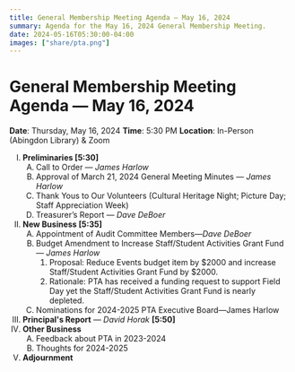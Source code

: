 ```yaml
---
title: General Membership Meeting Agenda — May 16, 2024
summary: Agenda for the May 16, 2024 General Membership Meeting.
date: 2024-05-16T05:30:00-04:00
images: ["share/pta.png"]
---
```


# General Membership Meeting Agenda — May 16, 2024

<style type="text/css">
    ol { list-style-type: upper-roman; }
    ol ol { list-style-type: upper-alpha; }
    ol ol ol { list-style-type: decimal; }
    ol ol ol ol { list-style-type: lower-alpha; }
    ul { list-style-type: disc; }
</style>

**Date**: Thursday, May 16, 2024
**Time**: 5:30 PM
**Location**: In-Person (Abingdon Library) & Zoom

1. **Preliminaries [5:30]**
    1. Call to Order — *James Harlow*
    1. Approval of March 21, 2024 General Meeting Minutes — *James Harlow*
    1. Thank Yous to Our Volunteers (Cultural Heritage Night; Picture Day; Staff Appreciation Week)
    1. Treasurer’s Report — *Dave DeBoer*
1. **New Business [5:35]**
    1. Appointment of Audit Committee Members—*Dave DeBoer*
    1. Budget Amendment to Increase Staff/Student Activities Grant Fund — *James Harlow*
        1. Proposal: Reduce Events budget item by $2000 and increase Staff/Student Activities Grant Fund by $2000.
        1. Rationale: PTA has received a funding request to support Field Day yet the Staff/Student Activities Grant Fund is nearly depleted.
    1. Nominations for 2024-2025 PTA Executive Board—James Harlow
1. **Principal's Report** — *David Horak* **[5:50]**
1. **Other Business**
    1. Feedback about PTA in 2023-2024
    1. Thoughts for 2024-2025
1. **Adjournment**